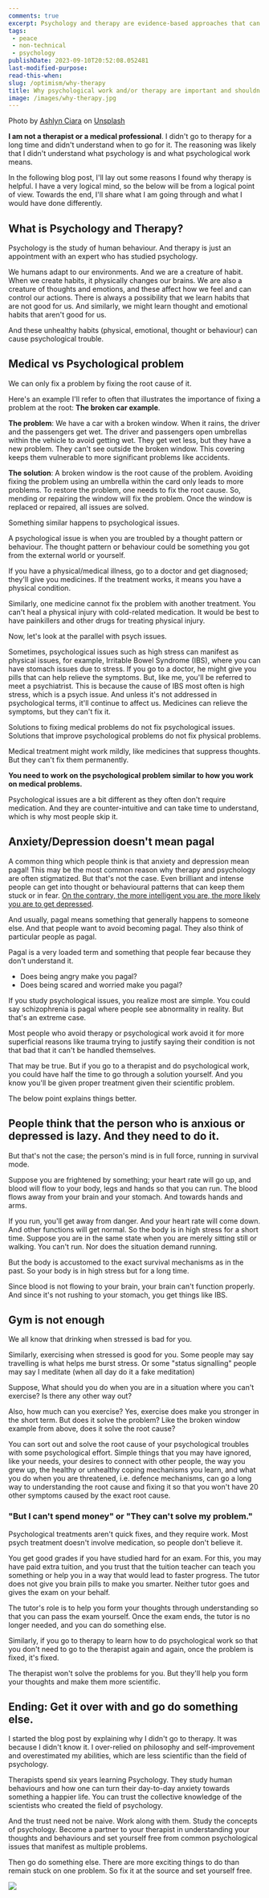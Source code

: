 ```yaml
---
comments: true
excerpt: Psychology and therapy are evidence-based approaches that can expedite problem-solving. Common misconceptions include the belief that therapy is unnecessary and that therapists solely resolve issues. Addressing these misconceptions aids in determining the need for therapy, either for yourself or someone you know.
tags:
 - peace
 - non-technical
 - psychology
publishDate: 2023-09-10T20:52:08.052481
last-modified-purpose:
read-this-when: 
slug: /optimism/why-therapy
title: Why psychological work and/or therapy are important and shouldn't be ignored?
image: /images/why-therapy.jpg
---
```


Photo by <a href="https://unsplash.com/@ashlynciara?utm_source=unsplash&utm_medium=referral&utm_content=creditCopyText">Ashlyn Ciara</a> on <a href="https://unsplash.com/photos/WA_O4UAUfxc?utm_source=unsplash&utm_medium=referral&utm_content=creditCopyText">Unsplash</a>


**I am not a therapist or a medical professional**. I didn't go to therapy for a long time and didn't understand when to go for it. The reasoning was likely that I didn't understand what psychology is and what psychological work means.

In the following blog post, I'll lay out some reasons I found why therapy is helpful. I have a very logical mind, so the below will be from a logical point of view. Towards the end, I'll share what I am going through and what I would have done differently.

## What is Psychology and Therapy?

Psychology is the study of human behaviour. And therapy is just an appointment with an expert who has studied psychology.

We humans adapt to our environments. And we are a creature of habit. When we create habits, it physically changes our brains. We are also a creature of thoughts and emotions, and these affect how we feel and can control our actions. There is always a possibility that we learn habits that are not good for us. And similarly, we might learn thought and emotional habits that aren't good for us.

And these unhealthy habits (physical, emotional, thought or behaviour) can cause psychological trouble.

## Medical vs Psychological problem

We can only fix a problem by fixing the root cause of it.

Here's an example I'll refer to often that illustrates the importance of fixing a problem at the root: **The broken car example**.

**The problem**: We have a car with a broken window. When it rains, the driver and the passengers get wet. The driver and passengers open umbrellas within the vehicle to avoid getting wet. They get wet less, but they have a new problem. They can't see outside the broken window. This covering keeps them vulnerable to more significant problems like accidents.

**The solution**: A broken window is the root cause of the problem. Avoiding fixing the problem using an umbrella within the card only leads to more problems. To restore the problem, one needs to fix the root cause. So, mending or repairing the window will fix the problem. Once the window is replaced or repaired, all issues are solved.

Something similar happens to psychological issues.

A psychological issue is when you are troubled by a thought pattern or behaviour. The thought pattern or behaviour could be something you got from the external world or yourself.

If you have a physical/medical illness, go to a doctor and get diagnosed; they'll give you medicines. If the treatment works, it means you have a physical condition.

Similarly, one medicine cannot fix the problem with another treatment. You can't heal a physical injury with cold-related medication. It would be best to have painkillers and other drugs for treating physical injury.

Now, let's look at the parallel with psych issues.

Sometimes, psychological issues such as high stress can manifest as physical issues, for example, Irritable Bowel Syndrome (IBS), where you can have stomach issues due to stress. If you go to a doctor, he might give you pills that can help relieve the symptoms. But, like me, you'll be referred to meet a psychiatrist. This is because the cause of IBS most often is high stress, which is a psych issue. And unless it's not addressed in psychological terms, it'll continue to affect us. Medicines can relieve the symptoms, but they can't fix it.

Solutions to fixing medical problems do not fix psychological issues. Solutions that improve psychological problems do not fix physical problems.

Medical treatment might work mildly, like medicines that suppress thoughts. But they can't fix them permanently.

**You need to work on the psychological problem similar to how you work on medical problems.**

Psychological issues are a bit different as they often don't require medication. And they are counter-intuitive and can take time to understand, which is why most people skip it.

## Anxiety/Depression doesn't mean pagal

A common thing which people think is that anxiety and depression mean pagal! This may be the most common reason why therapy and psychology are often stigmatized. But that's not the case. Even brilliant and intense people can get into thought or behavioural patterns that can keep them stuck or in fear. [On the contrary, the more intelligent you are, the more likely you are to get depressed](https://www.ankushchoubey.com/v1/can-not-logic-your-way-out-of-depression).

And usually, pagal means something that generally happens to someone else. And that people want to avoid becoming pagal. They also think of particular people as pagal.

Pagal is a very loaded term and something that people fear because they don't understand it.
- Does being angry make you pagal?
- Does being scared and worried make you pagal?

If you study psychological issues, you realize most are simple. You could say schizophrenia is pagal where people see abnormality in reality. But that's an extreme case.

Most people who avoid therapy or psychological work avoid it for more superficial reasons like trauma trying to justify saying their condition is not that bad that it can't be handled themselves. 

That may be true. But if you go to a therapist and do psychological work, you could have half the time to go through a solution yourself. And you know you'll be given proper treatment given their scientific problem.

The below point explains things better.

## People think that the person who is anxious or depressed is lazy. And they need to do it.

But that's not the case; the person's mind is in full force, running in survival mode.

Suppose you are frightened by something; your heart rate will go up, and blood will flow to your body, legs and hands so that you can run. The blood flows away from your brain and your stomach. And towards hands and arms.

If you run, you'll get away from danger. And your heart rate will come down. And other functions will get normal. So the body is in high stress for a short time. Suppose you are in the same state when you are merely sitting still or walking. You can't run. Nor does the situation demand running.

But the body is accustomed to the exact survival mechanisms as in the past. So your body is in high stress but for a long time.

Since blood is not flowing to your brain, your brain can't function properly. And since it's not rushing to your stomach, you get things like IBS.

## Gym is not enough

We all know that drinking when stressed is bad for you.

Similarly, exercising when stressed is good for you. Some people may say travelling is what helps me burst stress. Or some "status signalling" people may say I meditate (when all day do it a fake meditation)

Suppose, What should you do when you are in a situation where you can't exercise? Is there any other way out?

Also, how much can you exercise? Yes, exercise does make you stronger in the short term. But does it solve the problem? Like the broken window example from above, does it solve the root cause?

You can sort out and solve the root cause of your psychological troubles with some psychological effort. Simple things that you may have ignored, like your needs, your desires to connect with other people, the way you grew up, the healthy or unhealthy coping mechanisms you learn, and what you do when you are threatened, i.e. defence mechanisms, can go a long way to understanding the root cause and fixing it so that you won't have 20 other symptoms caused by the exact root cause.

### "But I can't spend money" or "They can't solve my problem."

Psychological treatments aren't quick fixes, and they require work. Most psych treatment doesn't involve medication, so people don't believe it.

You get good grades if you have studied hard for an exam. For this, you may have paid extra tuition, and you trust that the tuition teacher can teach you something or help you in a way that would lead to faster progress. The tutor does not give you brain pills to make you smarter. Neither tutor goes and gives the exam on your behalf. 

The tutor's role is to help you form your thoughts through understanding so that you can pass the exam yourself. Once the exam ends, the tutor is no longer needed, and you can do something else.

Similarly, if you go to therapy to learn how to do psychological work so that you don't need to go to the therapist again and again, once the problem is fixed, it's fixed.

The therapist won't solve the problems for you. But they'll help you form your thoughts and make them more scientific. 

## Ending: Get it over with and go do something else.

I started the blog post by explaining why I didn't go to therapy. It was because I didn't know it. I over-relied on philosophy and self-improvement and overestimated my abilities, which are less scientific than the field of psychology.

Therapists spend six years learning Psychology. They study human behaviours and how one can turn their day-to-day anxiety towards something a happier life. You can trust the collective knowledge of the scientists who created the field of psychology.

And the trust need not be naive. Work along with them. Study the concepts of psychology. Become a partner to your therapist in understanding your thoughts and behaviours and set yourself free from common psychological issues that manifest as multiple problems.

Then go do something else. There are more exciting things to do than remain stuck on one problem. So fix it at the source and set yourself free.

![](/images/why-therapy.jpg)